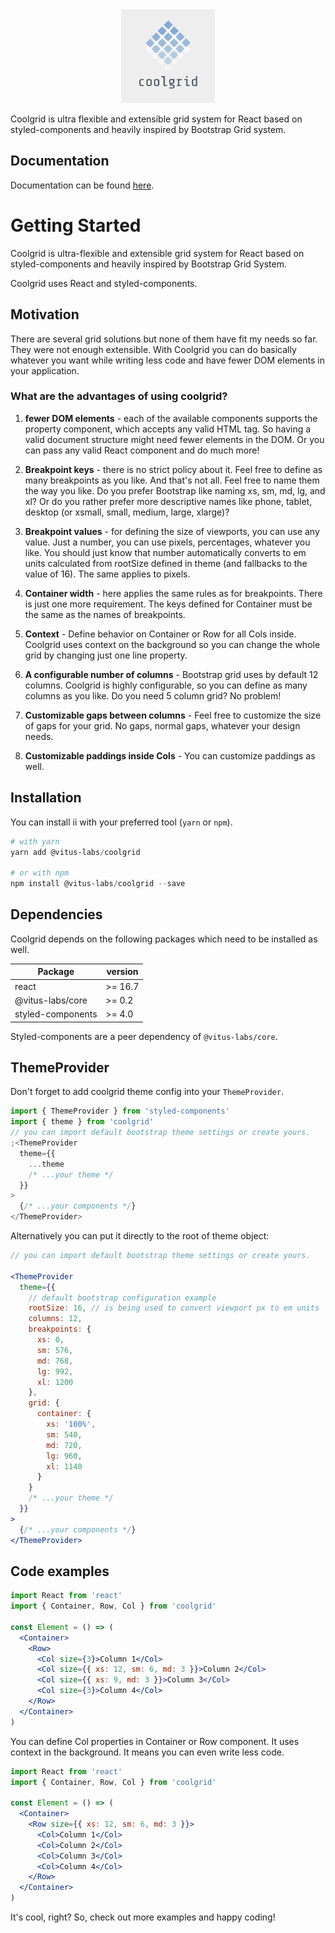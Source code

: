 <div align="center">
  <a href="https://vitus-labs.com/docs/ui-system/coolgrid">
    <img src="https://github.com/vitus-labs/ui-system/blob/master/packages/coolgrid/logo.png" alt="Coolgrid" height="150" />
  </a>
</div>

Coolgrid is ultra flexible and extensible grid system for React based on styled-components and heavily inspired by Bootstrap Grid system.

## Documentation

Documentation can be found [here](https://vitus-labs.github.io/coolgrid/).

# Getting Started

Coolgrid is ultra-flexible and extensible grid system for React
based on styled-components and heavily inspired by
Bootstrap Grid System.

Coolgrid uses React and styled-components.

## Motivation

There are several grid solutions but none of them have fit my
needs so far. They were not enough extensible. With Coolgrid
you can do basically whatever you want while writing less code
and have fewer DOM elements in your application.

### What are the advantages of using coolgrid?

1. **fewer DOM elements** - each of the available components supports
   the property component, which accepts any valid HTML tag. So
   having a valid document structure might need fewer elements in
   the DOM. Or you can pass any valid React component and do much
   more!

2. **Breakpoint keys** - there is no strict policy about it. Feel
   free to define as many breakpoints as you like. And that's not
   all. Feel free to name them the way you like. Do you prefer
   Bootstrap like naming xs, sm, md, lg, and xl? Or do you rather
   prefer more descriptive names like phone, tablet, desktop (or xsmall,
   small, medium, large, xlarge)?

3. **Breakpoint values** - for defining the size of viewports,
   you can use any value. Just a number, you can use pixels,
   percentages, whatever you like. You should just know that
   number automatically converts to em units calculated from
   rootSize defined in theme (and fallbacks to the value of 16).
   The same applies to pixels.

4. **Container width** - here applies the same rules as for
   breakpoints. There is just one more requirement. The keys defined
   for Container must be the same as the names of breakpoints.

5. **Context** - Define behavior on Container or Row for all
   Cols inside. Coolgrid uses context on the background so you can
   change the whole grid by changing just one line property.

6. **A configurable number of columns** - Bootstrap grid uses
   by default 12 columns. Coolgrid is highly configurable, so
   you can define as many columns as you like. Do you need 5 column
   grid? No problem!

7. **Customizable gaps between columns** - Feel free to customize
   the size of gaps for your grid. No gaps, normal gaps, whatever
   your design needs.

8. **Customizable paddings inside Cols** - You can customize paddings as well.

## Installation

You can install ii with your preferred tool (`yarn` or `npm`).

```powershell
# with yarn
yarn add @vitus-labs/coolgrid

# or with npm
npm install @vitus-labs/coolgrid --save
```

## Dependencies

Coolgrid depends on the following packages which need to be installed as well.

| Package           | version |
| ----------------- | ------- |
| react             | >= 16.7 |
| @vitus-labs/core  | >= 0.2  |
| styled-components | >= 4.0  |

Styled-components are a peer dependency of `@vitus-labs/core`.

## ThemeProvider

Don't forget to add coolgrid theme config into your `ThemeProvider`.

```jsx
import { ThemeProvider } from 'styled-components'
import { theme } from 'coolgrid'
// you can import default bootstrap theme settings or create yours.
;<ThemeProvider
  theme={{
    ...theme
    /* ...your theme */
  }}
>
  {/* ...your components */}
</ThemeProvider>
```

Alternatively you can put it directly to the root of theme object:

```jsx
// you can import default bootstrap theme settings or create yours.

<ThemeProvider
  theme={{
    // default bootstrap configuration example
    rootSize: 16, // is being used to convert viewport px to em units
    columns: 12,
    breakpoints: {
      xs: 0,
      sm: 576,
      md: 768,
      lg: 992,
      xl: 1200
    },
    grid: {
      container: {
        xs: '100%',
        sm: 540,
        md: 720,
        lg: 960,
        xl: 1140
      }
    }
    /* ...your theme */
  }}
>
  {/* ...your components */}
</ThemeProvider>
```

## Code examples

```jsx
import React from 'react'
import { Container, Row, Col } from 'coolgrid'

const Element = () => (
  <Container>
    <Row>
      <Col size={3}>Column 1</Col>
      <Col size={{ xs: 12, sm: 6, md: 3 }}>Column 2</Col>
      <Col size={{ xs: 9, md: 3 }}>Column 3</Col>
      <Col size={3}>Column 4</Col>
    </Row>
  </Container>
)
```

You can define Col properties in Container or Row component.
It uses context in the background. It means you can even
write less code.

```jsx
import React from 'react'
import { Container, Row, Col } from 'coolgrid'

const Element = () => (
  <Container>
    <Row size={{ xs: 12, sm: 6, md: 3 }}>
      <Col>Column 1</Col>
      <Col>Column 2</Col>
      <Col>Column 3</Col>
      <Col>Column 4</Col>
    </Row>
  </Container>
)
```

It's cool, right? So, check out more examples and happy coding!
